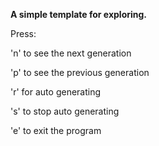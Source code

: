 **A simple template for exploring.**


Press:

  'n' to see the next generation
  
  'p' to see the previous generation
  
  'r' for auto generating
  
  's' to stop auto generating 
  
  'e' to exit the program
